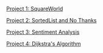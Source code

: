 [Project 1: SquareWorld](project1/)

[Project 2: SortedList and No Thanks](project2/)

[Project 3: Sentiment Analysis](project3/)

[Project 4: Dijkstra's Algorithm](project4/)

